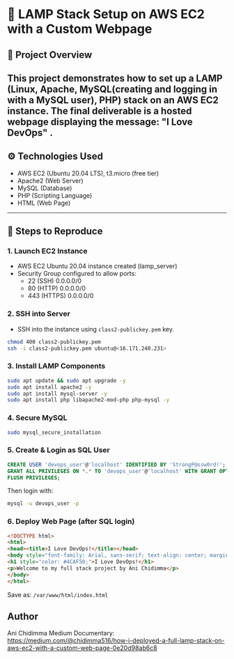 # 🚀 LAMP Stack Setup on AWS EC2 with a Custom Webpage

## 📌 Project Overview
This project demonstrates how to set up a LAMP (Linux, Apache, MySQL(creating and logging in with a MySQL user), PHP) stack on an AWS EC2 instance. The final deliverable is a hosted webpage displaying the message: **"I Love DevOps"** .
---

## ⚙️ Technologies Used
- AWS EC2 (Ubuntu 20.04 LTS), t3.micro (free tier)
- Apache2 (Web Server)
- MySQL (Database)
- PHP (Scripting Language)
- HTML (Web Page)
---

## 🧰 Steps to Reproduce

### 1. **Launch EC2 Instance**
- AWS EC2 Ubuntu 20.04 instance created (lamp_server)
- Security Group configured to allow ports:
  - 22 (SSH) 0.0.0.0/0
  - 80 (HTTP) 0.0.0.0/0
  - 443 (HTTPS) 0.0.0.0/0

### 2. SSH into Server
- SSH into the instance using `class2-publickey.pem` key.
```bash
chmod 400 class2-publickey.pem
ssh -i class2-publickey.pem ubuntu@<16.171.240.231>
```



### 3. Install LAMP Components

```bash
sudo apt update && sudo apt upgrade -y
sudo apt install apache2 -y
sudo apt install mysql-server -y
sudo apt install php libapache2-mod-php php-mysql -y
```

### 4. Secure MySQL

```bash
sudo mysql_secure_installation
```

### 5. Create & Login as SQL User

```sql
CREATE USER 'devops_user'@'localhost' IDENTIFIED BY 'StrongP@ssw0rd!';
GRANT ALL PRIVILEGES ON *.* TO 'devops_user'@'localhost' WITH GRANT OPTION;
FLUSH PRIVILEGES;
```

Then login with:

```bash
mysql -u devops_user -p
```

### 6. Deploy Web Page (after SQL login)

```html
<!DOCTYPE html>
<html>
<head><title>I Love DevOps!</title></head>
<body style="font-family: Arial, sans-serif; text-align: center; margin-top: 100px;">
<h1 style="color: #4CAF50;">I Love DevOps!</h1>
<p>Welcome to my full stack project by Ani Chidimma</p>
</body>
</html>
```

Save as: `/var/www/html/index.html`


## Author

Ani Chidimma
Medium Documentary: https://medium.com/@chidimma516/how-i-deployed-a-full-lamp-stack-on-aws-ec2-with-a-custom-web-page-0e20d98ab6c8
